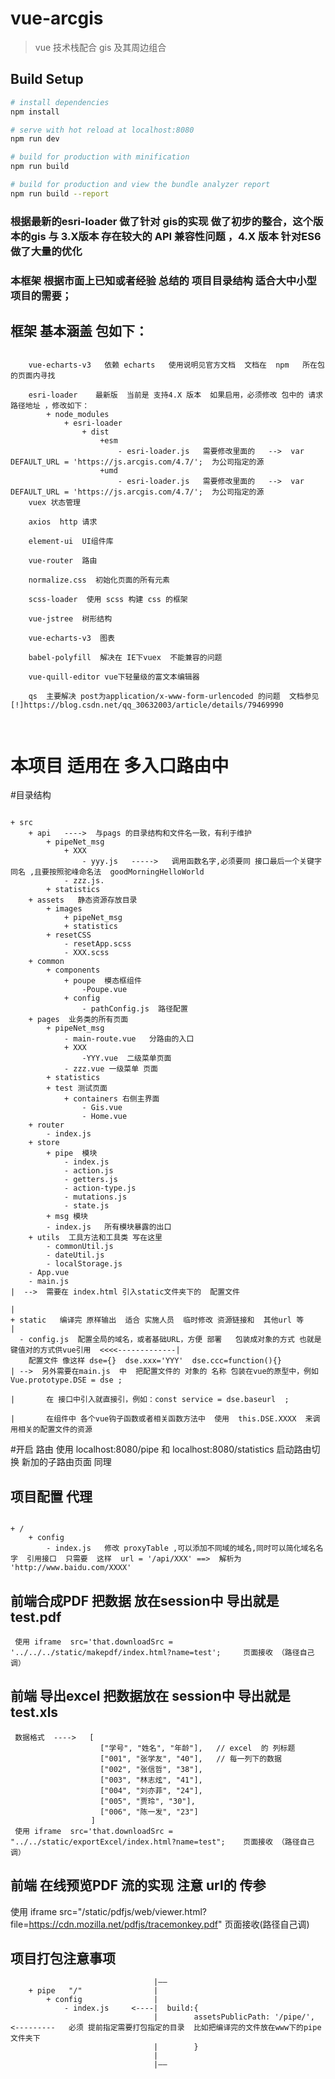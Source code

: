 # vue-arcgis

> vue 技术栈配合 gis 及其周边组合

## Build Setup

``` bash
# install dependencies
npm install

# serve with hot reload at localhost:8080
npm run dev

# build for production with minification
npm run build

# build for production and view the bundle analyzer report
npm run build --report
```


### 根据最新的esri-loader  做了针对 gis的实现 做了初步的整合，这个版本的gis  与 3.X版本 存在较大的  API 兼容性问题 ，4.X 版本 针对ES6 做了大量的优化  
### 本框架 根据市面上已知或者经验  总结的 项目目录结构  适合大中小型项目的需要；
## 框架  基本涵盖  包如下：
```

    vue-echarts-v3   依赖 echarts   使用说明见官方文档  文档在  npm   所在包的页面内寻找

    esri-loader    最新版  当前是 支持4.X 版本  如果启用，必须修改 包中的 请求路径地址 ，修改如下：
        + node_modules
            + esri-loader
                + dist
                    +esm
                        - esri-loader.js   需要修改里面的   -->  var DEFAULT_URL = 'https://js.arcgis.com/4.7/';  为公司指定的源
                    +umd
                        - esri-loader.js   需要修改里面的   -->  var DEFAULT_URL = 'https://js.arcgis.com/4.7/';  为公司指定的源
    vuex 状态管理   

    axios  http 请求

    element-ui  UI组件库

    vue-router  路由

    normalize.css  初始化页面的所有元素

    scss-loader  使用 scss 构建 css 的框架

    vue-jstree  树形结构

    vue-echarts-v3  图表

    babel-polyfill  解决在 IE下vuex  不能兼容的问题

    vue-quill-editor vue下轻量级的富文本编辑器

    qs  主要解决 post为application/x-www-form-urlencoded 的问题  文档参见 [!]https://blog.csdn.net/qq_30632003/article/details/79469990

                            
```


#  本项目 适用在  多入口路由中  


#目录结构
```

+ src
    + api   ---->  与pags 的目录结构和文件名一致，有利于维护  
        + pipeNet_msg
            + XXX       
                - yyy.js   ----->   调用函数名字,必须要同 接口最后一个关键字同名 ,且要按照驼峰命名法  goodMorningHelloWorld
            - zzz.js.
        + statistics
    + assets   静态资源存放目录
        + images
            + pipeNet_msg
            + statistics
        + resetCSS
            - resetApp.scss
            - XXX.scss
    + common
        + components
            + poupe  模态框组件
                -Poupe.vue
            + config  
                - pathConfig.js  路径配置
    + pages  业务类的所有页面 
        + pipeNet_msg
            - main-route.vue   分路由的入口
            + XXX
                -YYY.vue  二级菜单页面
            - zzz.vue 一级菜单 页面
        + statistics
        + test 测试页面
            + containers 右侧主界面
                - Gis.vue
                - Home.vue
    + router
        - index.js
    + store 
        + pipe  模块
            - index.js
            - action.js
            - getters.js
            - action-type.js
            - mutations.js
            - state.js
        + msg 模块
        - index.js   所有模块暴露的出口
    + utils  工具方法和工具类 写在这里
        - commonUtil.js
        - dateUtil.js
        - localStorage.js
    - App.vue
    - main.js                                                                                                   |  -->  需要在 index.html 引入static文件夹下的  配置文件
                                                                                                                | 
+ static   编译完 原样输出  适合 实施人员  临时修改 资源链接和  其他url 等                                           |
  - config.js  配置全局的域名，或者基础URL，方便 部署   包装成对象的方式 也就是键值对的方式供vue引用  <<<<-------------|
    配置文件 像这样 dse={}  dse.xxx='YYY'  dse.ccc=function(){}                                                  | -->  另外需要在main.js  中  把配置文件的 对象的 名称 包装在vue的原型中，例如 Vue.prototype.DSE = dse ; 
                                                                                                                |       在 接口中引入就直接引，例如：const service = dse.baseurl  ;
                                                                                                                |       在组件中 各个vue钩子函数或者相关函数方法中  使用  this.DSE.XXXX  来调用相关的配置文件的资源

```                                                                                                       

#开启 路由 使用   localhost:8080/pipe 和    localhost:8080/statistics  启动路由切换   新加的子路由页面 同理

## 项目配置 代理

```

+ /
    + config
        - index.js   修改 proxyTable ,可以添加不同域的域名,同时可以简化域名名字  引用接口  只需要  这样  url = '/api/XXX' ==>  解析为 'http://www.baidu.com/XXXX'

```

##  前端合成PDF    把数据 放在session中   导出就是 test.pdf

     使用 iframe  src='that.downloadSrc = '../../../static/makepdf/index.html?name=test';     页面接收 （路径自己调）

## 前端 导出excel  把数据放在 session中    导出就是 test.xls
     
     数据格式  ---->   [
                        ["学号", "姓名", "年龄"],   // excel  的 列标题
                        ["001", "张学友", "40"],   // 每一列下的数据
                        ["002", "张信哲", "38"],
                        ["003", "林志炫", "41"],
                        ["004", "刘亦菲", "24"],
                        ["005", "贾玲", "30"],
                        ["006", "陈一发", "23"]
                      ]
     使用 iframe  src='that.downloadSrc = "../../static/exportExcel/index.html?name=test";    页面接收 （路径自己调）

##  前端 在线预览PDF  流的实现   注意 url的 传参  

使用  iframe  src="/static/pdfjs/web/viewer.html?file=https://cdn.mozilla.net/pdfjs/tracemonkey.pdf"  页面接收(路径自己调)

##  项目打包注意事项

```
                                |——
    + pipe   "/"                |
        + config                |
            - index.js     <----|  build:{
                                |        assetsPublicPath: '/pipe/',   <---------   必须 提前指定需要打包指定的目录  比如把编译完的文件放在www下的pipe文件夹下  
                                |        }  
                                |
                                |——


```



